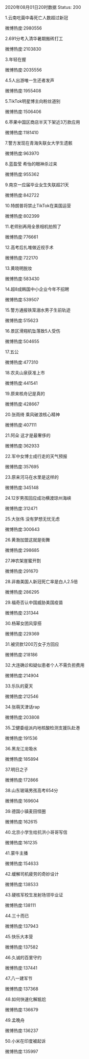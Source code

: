2020年08月01日20时数据
Status: 200

1.云南吃菌中毒死亡人数超过新冠

微博热度:2980556

2.691分考入清华暑期搬砖打工

微博热度:2103830

3.年轻在握

微博热度:2035556

4.5人出游唯一生还者发声

微博热度:1955408

5.TikTok明星博主向粉丝道别

微博热度:1506406

6.苹果中国区商店半天下架近3万款应用

微博热度:1181410

7.警方发现在青海失联女大学生遗骸

微博热度:963970

8.蓝盈莹 希怡的眼神杀过来

微博热度:955362

9.南京一应届毕业女生失联超21天

微博热度:842722

10.特朗普将禁止TikTok在美国运营

微博热度:802399

11.老师别再用全景相机拍照了

微博热度:776661

12.高考后扎堆做近视手术

微博热度:722170

13.黄晓明脱妆

微博热度:583430

14.超8成韩国中小企业今年不招聘

微博热度:539507

15.警方通报铁笼溺水男子生前轨迹

微博热度:515623

16.景区滑翔机坠落致5人受伤

微博热度:504655

17.五公

微博热度:477310

18.农夫山泉获准上市

微博热度:441541

19.原来核舟记是真的

微博热度:428667

20.张雨绮 乘风破浪核心精神

微博热度:407111

21.阿朵 这才是最奢侈的

微博热度:362933

22.军中女博士成行走的天气预报

微博热度:357695

23.原来河马在水里是这样的

微博热度:345148

24.12岁男孩回应成功横渡琼州海峡

微博热度:312471

25.大张伟 没有梦想无忧无虑

微博热度:300643

26.黄渤加盟这就是街舞

微博热度:298685

27.神农架崖蜜开割

微博热度:291670

28.非裔美国人新冠死亡率是白人2.5倍

微博热度:286295

29.福奇否认中国威胁美国疫苗

微博热度:231344

30.杨幂女团风穿搭

微博热度:229369

31.被贷款1200万女子方回应

微博热度:218186

32.大连确诊和疑似患者个人不需负担费用

微博热度:214904

33.乐队的夏天

微博热度:212546

34.张萌天津话rap

微博热度:203808

35.卫健委组派内地核酸检测支援队赴港

微博热度:191536

36.黑龙江龙吸水

微博热度:185894

37.明日之子

微博热度:172866

38.山东玻璃男孩高考654分

微博热度:169604

39.德国小镇麦田怪圈

微博热度:162615

40.北京小学生给抗洪小哥哥写信

微博热度:161235

41.蒙牛主播

微博热度:154633

42.缓解司机疲劳的奇妙设计

微博热度:138533

43.硬核军校生发射场领毕业证

微博热度:138111

44.三十而已

微博热度:137943

45.快乐大本营

微博热度:137582

46.久诚的百里守约

微博热度:137441

47.八一建军节

微博热度:137368

48.如何快速化解尴尬

微博热度:136679

49.孟晚舟

微博热度:136237

50.小米在印度被起诉

微博热度:135997

